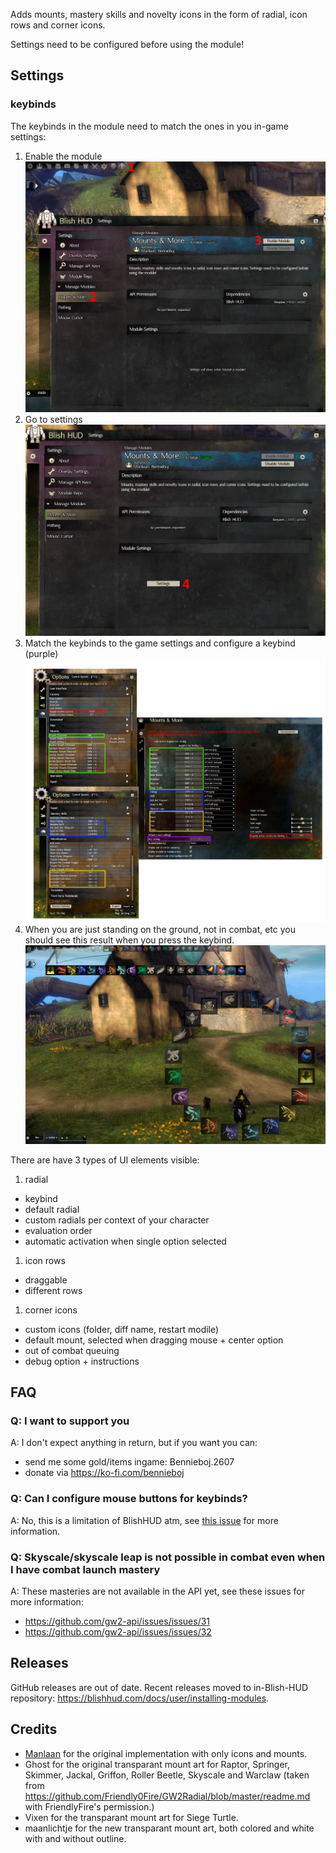 Adds mounts, mastery skills and novelty icons in the form of radial, icon rows and corner icons.

Settings need to be configured before using the module!


## Settings

### keybinds
The keybinds in the module need to match the ones in you in-game settings:

1. Enable the module
  ![](./readme/enable_module.png)
1. Go to settings
  ![](./readme/go_to_settings.png)
1. Match the keybinds to the game settings and configure a keybind (purple)
  ![](./readme/keybinds.png)
1. When you are just standing on the ground, not in combat, etc you should see this result when you press the keybind.
  ![](./readme/initial_setup_result.png)

There are have 3 types of UI elements visible:

1. radial
- keybind
- default radial
- custom radials per context of your character
- evaluation order
- automatic activation when single option selected

1. icon rows
- draggable
- different rows

1. corner icons



- custom icons (folder, diff name, restart modile)
- default mount, selected when dragging mouse + center option
- out of combat queuing
- debug option + instructions

## FAQ

### Q: I want to support you
A: I don't expect anything in return, but if you want you can:
- send me some gold/items ingame: Bennieboj.2607
- donate via https://ko-fi.com/bennieboj

### Q: Can I configure mouse buttons for keybinds?
A: No, this is a limitation of BlishHUD atm, see [this issue](https://github.com/blish-hud/Blish-HUD/issues/611) for more information.

### Q: Skyscale/skyscale leap is not possible in combat even when I have combat launch mastery
A: These masteries are not available in the API yet, see these issues for more information:
  - https://github.com/gw2-api/issues/issues/31
  - https://github.com/gw2-api/issues/issues/32

## Releases

GitHub releases are out of date.
Recent releases moved to in-Blish-HUD repository: https://blishhud.com/docs/user/installing-modules.

## Credits
- [Manlaan](https://github.com/manlaan) for the original implementation with only icons and mounts.
- Ghost for the original transparant mount art for Raptor, Springer, Skimmer, Jackal, Griffon, Roller Beetle, Skyscale and Warclaw (taken from https://github.com/Friendly0Fire/GW2Radial/blob/master/readme.md with FriendlyFire's permission.)
- Vixen for the transparant mount art for Siege Turtle.
- maanlichtje for the new transparant mount art, both colored and white with and without outline.